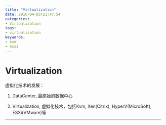 ```yaml
---
title: "Virtualization"
date: 2016-04-05T21:47:54
categories:
- Virtualization
tags:
- virtualization
keywords:
- kvm
- esxi
---
```


# Virtualization

虚拟化技术的发展：

1. DataCenter, 最原始的数据中心

2. Virtualization, 虚拟化技术，包括Kvm, Xen(Citrix), HyperV(MicroSoft), ESXi(VMware)等

***
